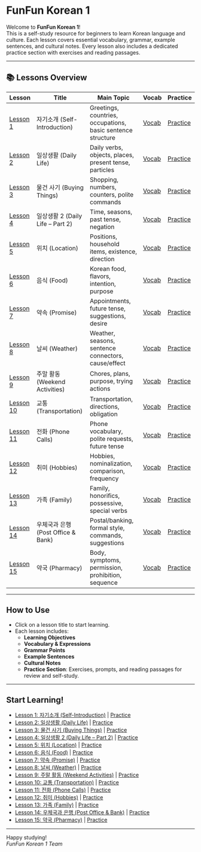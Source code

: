 # FunFun Korean 1

Welcome to **FunFun Korean 1**!  
This is a self-study resource for beginners to learn Korean language and culture. Each lesson covers essential vocabulary, grammar, example sentences, and cultural notes. Every lesson also includes a dedicated practice section with exercises and reading passages.

---

## 📚 Lessons Overview

| Lesson | Title | Main Topic | Vocab | Practice |
|--------|-------|------------|--------|----------|
| [Lesson 1](lesson1.md) | 자기소개 (Self-Introduction) | Greetings, countries, occupations, basic sentence structure | [Vocab](lesson1_vocab_quizlet.txt) | [Practice](lesson1_practice.md) |
| [Lesson 2](lesson2.md) | 일상생활 (Daily Life) | Daily verbs, objects, places, present tense, particles | [Vocab](lesson2_vocab_quizlet.txt) | [Practice](lesson2_practice.md) |
| [Lesson 3](lesson3.md) | 물건 사기 (Buying Things) | Shopping, numbers, counters, polite commands | [Vocab](lesson3_vocab_quizlet.txt) | [Practice](lesson3_practice.md) |
| [Lesson 4](lesson4.md) | 일상생활 2 (Daily Life – Part 2) | Time, seasons, past tense, negation | [Vocab](lesson4_vocab_quizlet.txt) | [Practice](lesson4_practice.md) |
| [Lesson 5](lesson5.md) | 위치 (Location) | Positions, household items, existence, direction | [Vocab](lesson5_vocab_quizlet.txt) | [Practice](lesson5_practice.md) |
| [Lesson 6](lesson6.md) | 음식 (Food) | Korean food, flavors, intention, purpose | [Vocab](lesson6_vocab_quizlet.txt) | [Practice](lesson6_practice.md) |
| [Lesson 7](lesson7.md) | 약속 (Promise) | Appointments, future tense, suggestions, desire | [Vocab](lesson7_vocab_quizlet.txt) | [Practice](lesson7_practice.md) |
| [Lesson 8](lesson8.md) | 날씨 (Weather) | Weather, seasons, sentence connectors, cause/effect | [Vocab](lesson8_vocab_quizlet.txt) | [Practice](lesson8_practice.md) |
| [Lesson 9](lesson9.md) | 주말 활동 (Weekend Activities) | Chores, plans, purpose, trying actions | [Vocab](lesson9_vocab_quizlet.txt) | [Practice](lesson9_practice.md) |
| [Lesson 10](lesson10.md) | 교통 (Transportation) | Transportation, directions, obligation | [Vocab](lesson10_vocab_quizlet.txt) | [Practice](lesson10_practice.md) |
| [Lesson 11](lesson11.md) | 전화 (Phone Calls) | Phone vocabulary, polite requests, future tense | [Vocab](lesson11_vocab_quizlet.txt) | [Practice](lesson11_practice.md) |
| [Lesson 12](lesson12.md) | 취미 (Hobbies) | Hobbies, nominalization, comparison, frequency | [Vocab](lesson12_vocab_quizlet.txt) | [Practice](lesson12_practice.md) |
| [Lesson 13](lesson13.md) | 가족 (Family) | Family, honorifics, possessive, special verbs | [Vocab](lesson13_vocab_quizlet.txt) | [Practice](lesson13_practice.md) |
| [Lesson 14](lesson14.md) | 우체국과 은행 (Post Office & Bank) | Postal/banking, formal style, commands, suggestions | [Vocab](lesson14_vocab_quizlet.txt) | [Practice](lesson14_practice.md) |
| [Lesson 15](lesson15.md) | 약국 (Pharmacy) | Body, symptoms, permission, prohibition, sequence | [Vocab](lesson15_vocab_quizlet.txt) | [Practice](lesson15_practice.md) |

---

## How to Use

- Click on a lesson title to start learning.
- Each lesson includes:
  - **Learning Objectives**
  - **Vocabulary & Expressions**
  - **Grammar Points**
  - **Example Sentences**
  - **Cultural Notes**
  - **Practice Section**: Exercises, prompts, and reading passages for review and self-study.

---

## Start Learning!

- [Lesson 1: 자기소개 (Self-Introduction)](lesson1.md) | [Practice](lesson1_practice.md)
- [Lesson 2: 일상생활 (Daily Life)](lesson2.md) | [Practice](lesson2_practice.md)
- [Lesson 3: 물건 사기 (Buying Things)](lesson3.md) | [Practice](lesson3_practice.md)
- [Lesson 4: 일상생활 2 (Daily Life – Part 2)](lesson4.md) | [Practice](lesson4_practice.md)
- [Lesson 5: 위치 (Location)](lesson5.md) | [Practice](lesson5_practice.md)
- [Lesson 6: 음식 (Food)](lesson6.md) | [Practice](lesson6_practice.md)
- [Lesson 7: 약속 (Promise)](lesson7.md) | [Practice](lesson7_practice.md)
- [Lesson 8: 날씨 (Weather)](lesson8.md) | [Practice](lesson8_practice.md)
- [Lesson 9: 주말 활동 (Weekend Activities)](lesson9.md) | [Practice](lesson9_practice.md)
- [Lesson 10: 교통 (Transportation)](lesson10.md) | [Practice](lesson10_practice.md)
- [Lesson 11: 전화 (Phone Calls)](lesson11.md) | [Practice](lesson11_practice.md)
- [Lesson 12: 취미 (Hobbies)](lesson12.md) | [Practice](lesson12_practice.md)
- [Lesson 13: 가족 (Family)](lesson13.md) | [Practice](lesson13_practice.md)
- [Lesson 14: 우체국과 은행 (Post Office & Bank)](lesson14.md) | [Practice](lesson14_practice.md)
- [Lesson 15: 약국 (Pharmacy)](lesson15.md) | [Practice](lesson15_practice.md)

---

Happy studying!  
*FunFun Korean 1 Team*